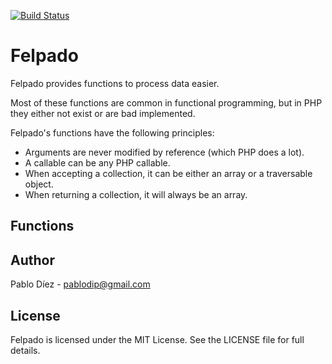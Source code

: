 [![Build Status](https://secure.travis-ci.org/pablodip/felpado.png)](http://travis-ci.org/pablodip/felpado)

# Felpado

Felpado provides functions to process data easier.

Most of these functions are common in functional programming, but in PHP they either not exist or are bad implemented.

Felpado's functions have the following principles:

  * Arguments are never modified by reference (which PHP does a lot).
  * A callable can be any PHP callable.
  * When accepting a collection, it can be either an array or a traversable object.
  * When returning a collection, it will always be an array.

## Functions

## Author

Pablo Díez - <pablodip@gmail.com>

## License

Felpado is licensed under the MIT License. See the LICENSE file for full details.